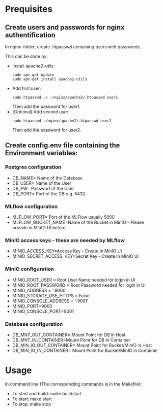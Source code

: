 # Prequisites

## Create users and passwords for nginx authentification
In nginx-folder, create .htpasswd containing users with passwords.

This can be done by:
* Install apache2-utils: 
    ```
    sudo apt-get update
    sudo apt-get install apache2-utils
    ```
* Add first user:
    ```
    sudo htpasswd -c ./nginx/apache2/.htpasswd user1
    ```
    Then add the password for user1.
* [Optional] Add second user:
    ```
    sudo htpasswd ./nginx/apache2/.htpasswd user2
    ```
    Then add the password for user2.
    

## Create config.env file containing the Environment variables:

### Postgres configuration

* DB_NAME= Name of the Database
* DB_USER= Name of the User
* DB_PW= Passwort of the User
* DB_PORT= Port of the DB e.g. 5432

### MLflow configuration
* MLFLOW_PORT= Port of the MLFlow usually 5000
* MLFLOW_BUCKET_NAME=Name of the Bucket in MinIO - Please provide in MinIO UI before

### MinIO access keys - these are needed by MLflow
* MINIO_ACCESS_KEY=Access Key - Create in MinIO UI
* MINIO_SECRET_ACCESS_KEY=Secret Key - Create in MinIO UI

### MinIO configuration
* MINIO_ROOT_USER = Root User Name needed for login in UI
* MINIO_ROOT_PASSWORD = Root Password needed for login in UI
* MINIO_ADDRESS = ':9000'
* MINIO_STORAGE_USE_HTTPS = False
* MINIO_CONSOLE_ADDRESS = ':9001'
* MINIO_PORT=9000
* MINIO_CONSOLE_PORT=9001

### Database configuration
* DB_MNT_OUT_CONTAINER= Mount Point for DB in Host
* DB_MNT_IN_CONTAINER=Mount Point for DB in Container
* DB_MIN_IO_OUT_CONTAINER= Mount Point for Bucket/MinIO in Host
* DB_MIN_IO_IN_CONTAINER= Mount Point for Bucket/MinIO in Container

# Usage
In command line (The corresponding commands is in the Makefile):
* To start and build: make buildstart
* To start: make start
* To stop: make stop